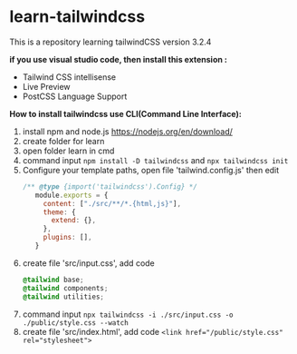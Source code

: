 # learn-tailwindcss
This is a repository learning tailwindCSS version 3.2.4

**if you use visual studio code, then install this extension :**
  - Tailwind CSS intellisense
  - Live Preview
  - PostCSS Language Support


**How to install tailwindcss use CLI(Command Line Interface):**
  1. install npm and node.js https://nodejs.org/en/download/
  2. create folder for learn
  3. open folder learn in cmd
  4. command input ```npm install -D tailwindcss``` and ```npx tailwindcss init```
  5. Configure your template paths, open file 'tailwind.config.js' then edit
     ```js
     /** @type {import('tailwindcss').Config} */
        module.exports = {
          content: ["./src/**/*.{html,js}"],
          theme: {
            extend: {},
          },
          plugins: [],
        }
        ```
  6. create file 'src/input.css', add code
      ```css
      @tailwind base;
      @tailwind components;
      @tailwind utilities;
      ```
  7. command input ```npx tailwindcss -i ./src/input.css -o ./public/style.css --watch```
  8. create file 'src/index.html', add code 
    ```<link href="/public/style.css" rel="stylesheet">```
